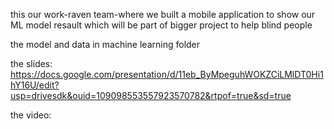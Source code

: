 this our work-raven team-where we built a mobile application to show 
our ML model resault which will be part of bigger project to help blind people

the model and data in machine learning folder


the slides:
https://docs.google.com/presentation/d/11eb_ByMpeguhWOKZCiLMlDT0Hi1hY16U/edit?usp=drivesdk&ouid=109098553557923570782&rtpof=true&sd=true

the video:
